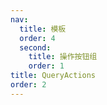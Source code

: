 ```yaml
---
nav:
  title: 模板
  order: 4
  second:
    title: 操作按钮组
    order: 1
title: QueryActions
order: 2
---
```


<code src="./demos/queryactions.tsx" ></code>
